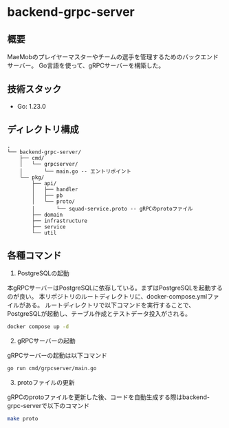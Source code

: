# backend-grpc-server

## 概要

MaeMobのプレイヤーマスターやチームの選手を管理するためのバックエンドサーバー。
Go言語を使って、gRPCサーバーを構築した。

## 技術スタック

- Go: 1.23.0

## ディレクトリ構成

```
.
└── backend-grpc-server/
    ├── cmd/
    │   └── grpcserver/
    │       └── main.go -- エントリポイント
    └── pkg/
        ├── api/
        │   ├── handler
        │   ├── pb
        │   └── proto/
        │       └── squad-service.proto -- gRPCのprotoファイル
        ├── domain
        ├── infrastructure
        ├── service
        └── util
```

## 各種コマンド

1. PostgreSQLの起動

本gRPCサーバーはPostgreSQLに依存している。まずはPostgreSQLを起動するのが良い。
本リポジトリのルートディレクトリに、docker-compose.ymlファイルがある。
ルートディレクトリで以下コマンドを実行することで、PostgreSQLが起動し、テーブル作成とテストデータ投入がされる。

```zsh
docker compose up -d
```

2. gRPCサーバーの起動

gRPCサーバーの起動は以下コマンド

```zsh
go run cmd/grpcserver/main.go
```

3. protoファイルの更新

gRPCのprotoファイルを更新した後、コードを自動生成する際はbackend-grpc-serverで以下のコマンド

```zsh
make proto
```
